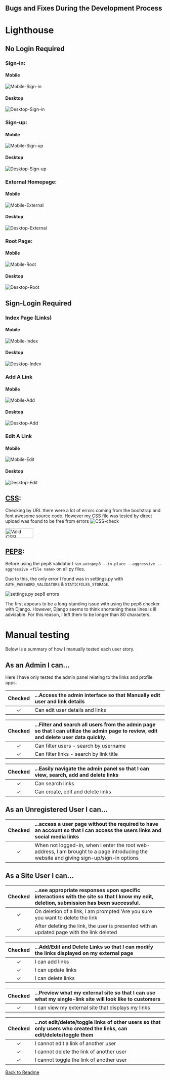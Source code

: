 ## Bugs and Fixes During the Development Process


# Lighthouse


## No Login Required 
### Sign-in:
#### Mobile
![Mobile-Sign-in](docs/images/lighthouse/signin-mobile.jpg)
#### Desktop
![Desktop-Sign-in](docs/images/lighthouse/signin-desktop.jpg)
### Sign-up:
#### Mobile
![Mobile-Sign-up](docs/images/lighthouse/signup-mobile.jpg)
#### Desktop
![Desktop-Sign-up](docs/images/lighthouse/sign-up-desktop.jpg)
### External Homepage:
#### Mobile
![Mobile-External](docs/images/lighthouse/external-landing-page-mobile.jpg)
#### Desktop
![Desktop-External](docs/images/lighthouse/external-landing-page-mobile.jpg)
### Root Page:
#### Mobile
![Mobile-Root](docs/images/lighthouse/homepage-mobile.jpg)
#### Desktop
![Desktop-Root](docs/images/lighthouse/homepage-desktop.jpg)
## Sign-Login Required
### Index Page (Links)
#### Mobile
![Mobile-Index](docs/images/lighthouse/index-page-mobile.jpg)
#### Desktop
![Desktop-Index](docs/images/lighthouse/index-page-desktop.jpg)
### Add A Link
#### Mobile
![Mobile-Add](docs/images/lighthouse/add-a-link-mobile.jpg)
#### Desktop
![Desktop-Add](docs/images/lighthouse/add-a-link-desktop.jpg)
### Edit A Link
#### Mobile
![Mobile-Edit](docs/images/lighthouse/edit-a-link-mobile.jpg)
#### Desktop
![Desktop-Edit](docs/images/lighthouse/edit-a-link-desktop.jpg)


## [CSS](https://jigsaw.w3.org/css-validator/):
Checking by URL there were a lot of errors coming from the bootstrap and font awesome source code.  However my CSS file was tested by direct upload was found to be free from errors
![CSS-check](docs/images/css-check.jpg)
<p>
    <a href="http://jigsaw.w3.org/css-validator/check/referer">
        <img style="border:0;width:88px;height:31px"
            src="http://jigsaw.w3.org/css-validator/images/vcss"
            alt="Valid CSS!" />
    </a>
</p>

## [PEP8](http://pep8online.com):
Before using the pep8 validator I ran ``` autopep8 --in-place --aggressive --aggressive <file name> ``` on all py files.  

Due to this, the only error I found was in settings.py with ``` AUTH_PASSWORD_VALIDATORS ``` & ``` STATICFILES_STORAGE ```.   

![settings.py pep8 errors](docs/images/PEP8-Validation.jpg) 

The first appears to be a long-standing issue with using the pep8 checker with Django. However, Django seems to think shortening these lines is ill advisable. For this reason, I left them to be longer than 80 characters. 

# Manual testing
Below is a summary of how I manually tested each user story.

## As an **Admin** I can...

Here I have only tested the admin panel relating to the links and profile apps.

| Checked | ...**Access the admin interface** so that **Manually edit user and link details** |
|:-------:|:--------|
| &check; | Can edit user details and links |

| Checked | ...**Filter and search all users from the admin page** so that **I can utilize the admin page to review, edit and delete user data quickly.** |
|:-------:|:--------|
| &check; | Can filter users - search by username |
| &check; | Can filter links - search by link title |

| Checked | ...**Easily navigate the admin panel** so that **I can view, search, add and delete links** |
|:-------:|:--------|
| &check; | Can search links |
| &check; | Can create, edit and delete links |

## As an **Unregistered User** I can...

| Checked | ...**access a user page without the required to have an account** so that **I can access the users links and social media links** |
|:-------:|:--------|
| &check; | When not logged-in, when I enter the root web-address, I am brought to a page introducing the website and giving sign-up/sign-in options  |

## As a **Site User** I can...
| Checked | ...**see appropriate responses upon specific interactions with the site** so that **I know my edit, deletion, submission has been successful.** |
|:-------:|:--------|
| &check; | On deletion of a link, I am prompted 'Are you sure you want to delete the link  |
| &check; | After deleting the link, the user is presented with an updated page with the link deleted  |

| Checked | ...**Add/Edit and Delete Links** so that **I can modify the links displayed on my external page** |
|:-------:|:--------|
| &check; | I can add links  |
| &check; | I can update links  |
| &check; | I can delete links  |

| Checked | ...**Preview what my external site** so that **I can use what my single-link site will look like to customers** |
|:-------:|:--------|
| &check; | I can view my external site that displays my links  |

| Checked | ...**not edit/delete/toggle links of other users** so that **only users who created the links, can edit/delete/toggle them** |
|:-------:|:--------|
| &check; | I cannot edit a link of another user  |
| &check; | I cannot delete the link of another user  |
| &check; | I cannot toggle the link of another user  |

[Back to Readme](README.md)